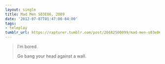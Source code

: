 ```yaml
---
layout: single
title: Mad Men S03E06, 2009
date: '2012-07-07T01:47:00-04:00'
tags:
- teleplay
tumblr_url: https://rapturer.tumblr.com/post/26682500099/mad-men-s03e06-2009
---
```

> I’m bored.
> 
> Go bang your head against a wall.

